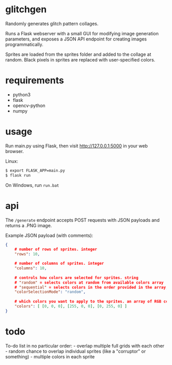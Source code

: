 # glitchgen
Randomly generates glitch pattern collages.

Runs a Flask webserver with a small GUI for modifying image generation parameters,
and exposes a JSON API endpoint for creating images programmatically.

Sprites are loaded from the sprites folder and added to the collage at random. 
Black pixels in sprites are replaced with user-specified colors.

# requirements
- python3
- flask
- opencv-python
- numpy

# usage
Run main.py using Flask, then visit http://127.0.0.1:5000 in your web browser.

Linux:
```bash
$ export FLASK_APP=main.py
$ flask run
```

On Windows, run `run.bat`

# api
The `/generate` endpoint accepts POST requests with JSON payloads and returns a .PNG image.

Example JSON payload (with comments):

```json
{
    # number of rows of sprites. integer
    "rows": 10,

    # number of columns of sprites. integer
    "columns": 10,
    
    # controls how colors are selected for sprites. string
    # "random" = selects colors at random from available colors array
    # "sequential" = selects colors in the order provided in the array, repeating when it reaches the end of the array
    "colorSelectionMode": "random",
    
    # which colors you want to apply to the sprites. an array of RGB color arrays
    "colors": [ [0, 0, 0], [255, 0, 0], [0, 255, 0] ]
}
```

# todo
To-do list in no particular order:
    - overlap multiple full grids with each other
    - random chance to overlap individual sprites (like a "corruptor" or something)
    - multiple colors in each sprite